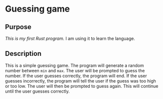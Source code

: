 # Guessing game

## Purpose

*This is my first Rust program.* I am using it to learn the language.

## Description

This is a simple guessing game. The program will generate a random number between `min` and `max`. The user will be prompted to guess the number. If the user guesses correctly, the program will end. If the user guesses incorrectly, the program will tell the user if the guess was too high or too low. The user will then be prompted to guess again. This will continue until the user guesses correctly.